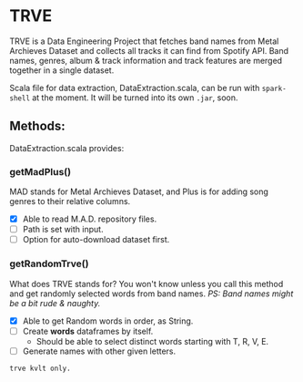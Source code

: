 # TRVE
TRVE is a Data Engineering Project that fetches band names from Metal Archieves Dataset and collects all tracks it can find from Spotify API. Band names, genres, album & track information and track features are merged together in a single dataset. 

Scala file for data extraction, DataExtraction.scala, can be run with `spark-shell` at the moment. It will be turned into its own `.jar`, soon.

## Methods:

DataExtraction.scala provides:

### getMadPlus()

MAD stands for Metal Archieves Dataset, and Plus is for adding song genres to their relative columns.

- [x] Able to read M.A.D. repository files.
- [ ] Path is set with input.
- [ ] Option for auto-download dataset first.

### getRandomTrve()

What does TRVE stands for? 
You won't know unless you call this method and get randomly selected words from band names.
*PS: Band names might be a bit rude & naughty.*

- [x] Able to get Random words in order, as String.
- [ ] Create **words** dataframes by itself.
    - Should be able to select distinct words starting with T, R, V, E.
- [ ] Generate names with other given letters.

`trve kvlt only.`
